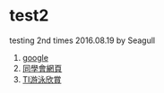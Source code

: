 # test2
testing 2nd times 2016.08.19 by Seagull 


1. [google][1]
2. [同學會網頁][2]
3. [TI游泳欣賞][3]



[1]: http://google.com
[2]: http://my.so-net.net.tw/cfz3909056/
[3]: https://www.google.com.tw/?gws_rd=ssl#q=ti+swim

